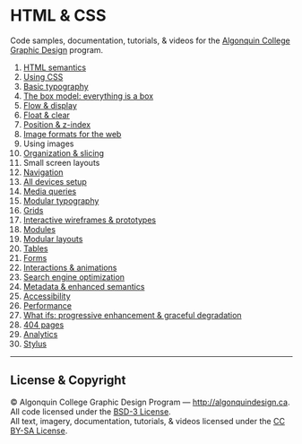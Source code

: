 # HTML & CSS

Code samples, documentation, tutorials, & videos for the [Algonquin College Graphic Design](http://algonquindesign.ca) program.

1. [HTML semantics](html-semantics)
2. [Using CSS](using-css)
3. [Basic typography](basic-typography)
4. [The box model: everything is a box](box-model)
5. [Flow & display](flow-display)
6. [Float & clear](float-clear)
7. [Position & z-index](position-zindex)
8. [Image formats for the web](image-formats)
9. Using images
10. [Organization & slicing](organization-slicing)
11. Small screen layouts
12. [Navigation](navigation)
13. [All devices setup](all-devices-setup)
14. [Media queries](media-queries)
15. [Modular typography](modular-typography)
16. [Grids](grids)
17. [Interactive wireframes & prototypes](interactive-wireframes-and-prototypes)
18. [Modules](modules)
19. [Modular layouts](modular-layouts)
20. [Tables](tables)
21. [Forms](forms)
22. [Interactions & animations](interactions-animations)
23. [Search engine optimization](search-engine-optimization)
24. [Metadata & enhanced semantics](metadata-enhanced-semantics)
25. [Accessibility](accessibility)
26. [Performance](performance)
27. [What ifs: progressive enhancement & graceful degradation](what-ifs)
28. [404 pages](404-pages)
29. [Analytics](analytics)
30. [Stylus](stylus)

---

## License & Copyright

© Algonquin College Graphic Design Program — <http://algonquindesign.ca>.	
All code licensed under the [BSD-3 License](LICENSE).	
All text, imagery, documentation, tutorials, & videos licensed under the [CC BY-SA License](http://creativecommons.org/licenses/by-sa/2.5/ca/deed.en_US).
